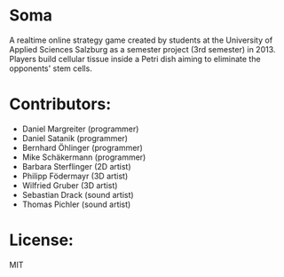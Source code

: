 Soma
====

A realtime online strategy game created by students at the University of Applied Sciences Salzburg as a semester project (3rd semester) in 2013. 
Players build cellular tissue inside a Petri dish aiming to eliminate the opponents' stem cells.

Contributors:
=============

* Daniel Margreiter (programmer)
* Daniel Satanik (programmer)
* Bernhard Öhlinger (programmer)
* Mike Schäkermann (programmer)
* Barbara Sterflinger (2D artist)
* Philipp Födermayr (3D artist)
* Wilfried Gruber (3D artist)
* Sebastian Drack (sound artist)
* Thomas Pichler (sound artist)

License:
========

MIT
